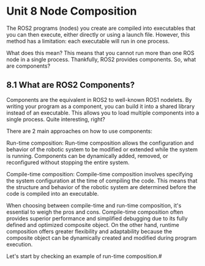 # Unit 8   Node Composition
The ROS2 programs (nodes) you create are compiled into executables that you can then execute, either directly or using a launch file. However, this method has a limitation: each executable will run in one process.

What does this mean? This means that you cannot run more than one ROS node in a single process. Thankfully, ROS2 provides components. So, what are components?

## 8.1   What are ROS2 Components?
Components are the equivalent in ROS2 to well-known ROS1 nodelets. By writing your program as a component, you can build it into a shared library instead of an executable. This allows you to load multiple components into a single process. Quite interesting, right?

There are 2 main approaches on how to use components:

Run-time composition: Run-time composition allows the configuration and behavior of the robotic system to be modified or extended while the system is running. Components can be dynamically added, removed, or reconfigured without stopping the entire system.

Compile-time composition: Compile-time composition involves specifying the system configuration at the time of compiling the code. This means that the structure and behavior of the robotic system are determined before the code is compiled into an executable.

When choosing between compile-time and run-time composition, it's essential to weigh the pros and cons. Compile-time composition often provides superior performance and simplified debugging due to its fully defined and optimized composite object. On the other hand, runtime composition offers greater flexibility and adaptability because the composite object can be dynamically created and modified during program execution.

Let's start by checking an example of run-time composition.#